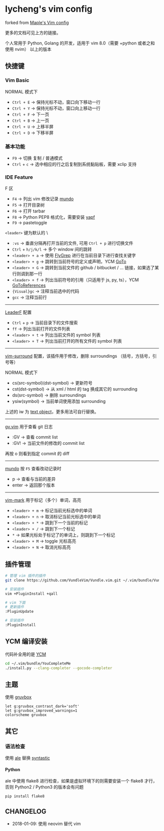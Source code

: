 lycheng's vim config
===

forked from [Maple's Vim config](https://github.com/humiaozuzu/dot-vimrc)

更多的文档可见上方的链接。

个人常用于 Python, Golang 的开发，适用于 vim 8.0（需要 +python 或者之和使用 nvim） 以上的版本

快捷键
---

### Vim Basic

NORMAL 模式下

* `Ctrl + E` -> 保持光标不动，窗口向下移动一行
* `Ctrl + Y` -> 保持光标不动，窗口向上移动一行
* `Ctrl + F` -> 下一页
* `Ctrl + B` -> 上一页
* `Ctrl + U` -> 上移半屏
* `Ctrl + D` -> 下移半屏


### 基本功能

* `F9` -> 切换 复制 / 普通模式
* `Ctrl` + `c` -> 选中相应的行之后复制到系统黏贴板，需要 xclip 支持

### IDE Feature

F 区

* `F4` -> 列出 vim 修改记录 [mundo](https://simnalamburt.github.io/vim-mundo/)
* `F5` -> 打开目录树
* `F6` -> 打开 tarbar
* `F8` -> Python PEP8 格式化，需要安装 [yapf](https://github.com/google/yapf)
* `F9` -> pastetoggle

`<leader>` 键为默认的 \

* `:vs` -> 垂直分隔再打开当前的文件, 可用 `Ctrl + p` 进行切换文件
* `Ctrl` + `h/j/k/l` -> 多个 window 间的跳转
* `<leader> + a` -> 使用 [FlyGrep](https://github.com/wsdjeg/FlyGrep.vim) 进行在当前目录下进行查找关键字
* `<leader> + g` -> 跳转到当前符号的定义或声明，YCM [GoTo](https://github.com/Valloric/YouCompleteMe#the-goto-subcommand)
* `<leader> + G` -> 跳转到当前文件的 github / bitbucket / ... 链接，如果选了某行则调到那一行
* `<leader> + f` -> 列出当前符号的引用（只适用于 js, py, ts），YCM [GoToReferences](https://github.com/Valloric/YouCompleteMe#the-gotoreferences-subcommand)
* `{Visual}gc` -> 注释当前选中的代码
* `gcc` -> 注释当前行

---

[LeaderF](https://github.com/Yggdroot/LeaderF) 配置

* `Ctrl` + `p` -> 当前目录下的文件搜索
* `ff` -> 列出当前打开的文件列表
* `<leader> + t` -> 列出当前文件的 symbol 列表
* `<leader> + T` -> 列出当前打开的所有文件的 symbol 列表

---

[vim-surround](https://github.com/tpope/vim-surround) 配置，该插件用于修改，删除 surroundings （括号，方括号，引号等）

NORMAL 模式下

* cs(src-symbol)(dst-symbol) -> 更新符号
* cst(dst-symbol) -> 从 xml / html 的 tag 换成其它的 surrounding
* ds(src-symbol) -> 删除 surroundings
* ysiw(symbol) -> 当前单词使用添加 surrounding

上述的 iw 为 [text object](https://zhuanlan.zhihu.com/p/39261818)，更多用法可自行替换。

---

[gv.vim](https://github.com/junegunn/gv.vim) 用于查看 git 日志

* :GV -> 查看 commit list
* :GV! -> 当前文件的修改的 commit list

再按 o 则看到指定 commit 的 diff

---

[mundo](https://github.com/simnalamburt/vim-mundo) 按 `F5` 查看改动记录时

* p -> 查看与当前的差异
* enter -> 返回那个版本

---

[vim-mark](https://github.com/inkarkat/vim-mark) 用于标记（多个）单词，高亮

* `<leader> + m` -> 标记当前光标选中的单词
* `<leader> + n` -> 取消标记当前光标选中的单词
* `<leader> + *` -> 跳到下一个当前的标记
* `<leader> + /` -> 跳到下一个标记
* `*` -> 如果光标处于标记了的单词上，则跳到下一个标记
* `<leader> + M` -> toggle 光标高亮
* `<leader> + N` -> 取消光标高亮

插件管理
---

```bash
# 管理 vim 插件的插件
git clone https://github.com/VundleVim/Vundle.vim.git ~/.vim/bundle/Vundle.vim

# 安装插件
vim +PluginInstall +qall

# vim 下面
# 更新插件
:PluginUpdate

# 安装插件
:PluginInstall
```


YCM 编译安装
---

代码补全用的是 [YCM](https://github.com/Valloric/YouCompleteMe)

```bash
cd ~/.vim/bundle/YouCompleteMe
./install.py --clang-completer --gocode-completer
```

主题
---

使用 [gruvbox](https://github.com/morhetz/gruvbox)

```
let g:gruvbox_contrast_dark='soft'
let g:gruvbox_improved_warnings=1
colorscheme gruvbox
```

其它
---

### 语法检查

使用 [ale](https://github.com/w0rp/ale) 替换 [syntastic](https://github.com/vim-syntastic/syntastic)

#### Python

ale 中使用 flake8 进行检查，如果是虚拟环境下的则需要安装一个 flake8 才行，否则 Python2 / Python3 的版本会有问题

```
pip install flake8
```

CHANGELOG
---

 - 2018-01-09: 使用 neovim 替代 vim
